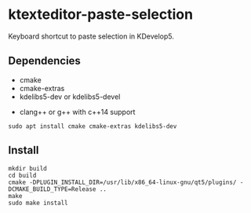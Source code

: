 ktexteditor-paste-selection
===========================

Keyboard shortcut to paste selection in KDevelop5.

## Dependencies

- cmake
- cmake-extras
- kdelibs5-dev or kdelibs5-devel
<!-- - kdevplatform-dev -->
- clang++ or g++ with c++14 support

```
sudo apt install cmake cmake-extras kdelibs5-dev
```

## Install

```
mkdir build
cd build
cmake -DPLUGIN_INSTALL_DIR=/usr/lib/x86_64-linux-gnu/qt5/plugins/ -DCMAKE_BUILD_TYPE=Release ..
make
sudo make install
```
